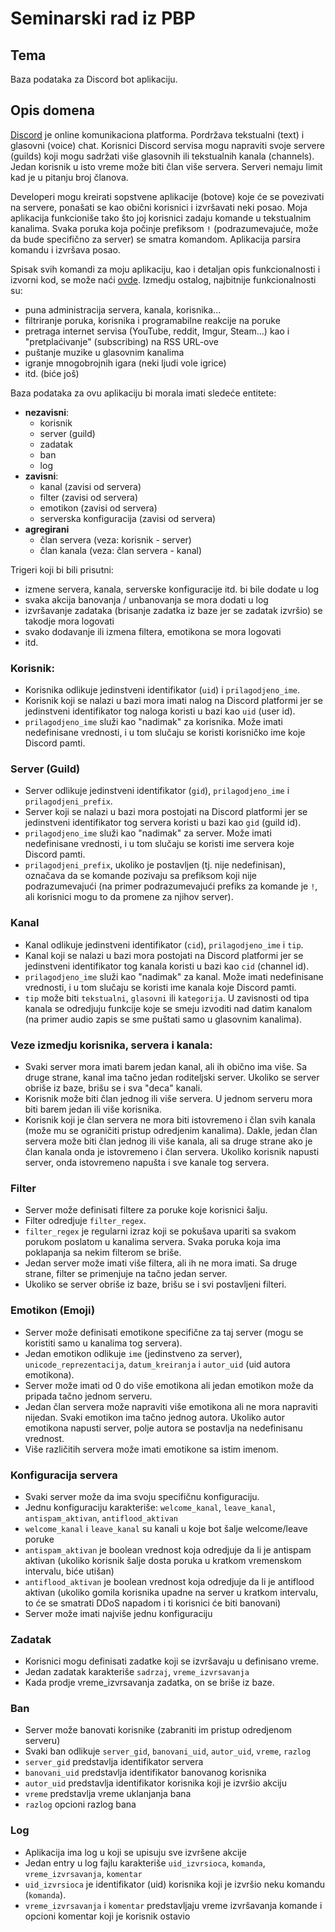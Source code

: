# Seminarski rad iz PBP

## Tema
Baza podataka za Discord bot aplikaciju.

## Opis domena

[Discord](https://discordapp.com) je online komunikaciona platforma. Pordržava tekstualni (text) i glasovni (voice) chat. Korisnici Discord servisa mogu napraviti svoje servere (guilds) koji mogu sadržati više glasovnih ili tekstualnih kanala (channels). Jedan korisnik u isto vreme može biti član više servera. Serveri nemaju limit kad je u pitanju broj članova.

Developeri mogu kreirati sopstvene aplikacije (botove) koje će se povezivati na servere, ponašati se kao obični korisnici i izvršavati neki posao. Moja aplikacija funkcioniše tako što joj korisnici zadaju komande u tekstualnim kanalima. Svaka poruka koja počinje prefiksom ``!`` (podrazumevajuće, može da bude specifično za server) se smatra komandom. Aplikacija parsira komandu i izvršava posao.

Spisak svih komandi za moju aplikaciju, kao i detaljan opis funkcionalnosti i izvorni kod, se može naći [ovde](https://github.com/ivan-ristovic/the-godfather). Izmedju ostalog, najbitnije funkcionalnosti su:
- puna administracija servera, kanala, korisnika...
- filtriranje poruka, korisnika i programabilne reakcije na poruke
- pretraga internet servisa (YouTube, reddit, Imgur, Steam...) kao i "pretplaćivanje" (subscribing) na RSS URL-ove
- puštanje muzike u glasovnim kanalima
- igranje mnogobrojnih igara (neki ljudi vole igrice)
- itd. (biće još)

Baza podataka za ovu aplikaciju bi morala imati sledeće entitete:
- **nezavisni**:
    - korisnik
    - server (guild)
    - zadatak
    - ban
    - log
- **zavisni**:
    - kanal (zavisi od servera)
    - filter (zavisi od servera)
    - emotikon (zavisi od servera)
    - serverska konfiguracija (zavisi od servera)
- **agregirani**
    - član servera (veza: korisnik - server)
    - član kanala (veza: član servera - kanal)

Trigeri koji bi bili prisutni:
- izmene servera, kanala, serverske konfiguracije itd. bi bile dodate u log
- svaka akcija banovanja / unbanovanja se mora dodati u log
- izvršavanje zadataka (brisanje zadatka iz baze jer se zadatak izvršio) se takodje mora logovati
- svako dodavanje ili izmena filtera, emotikona se mora logovati
- itd.


### Korisnik:
- Korisnika odlikuje jedinstveni identifikator (``uid``) i ``prilagodjeno_ime``.
- Korisnik koji se nalazi u bazi mora imati nalog na Discord platformi jer se jedinstveni identifikator tog naloga koristi u bazi kao ``uid`` (user id).
- ``prilagodjeno_ime`` služi kao "nadimak" za korisnika. Može imati nedefinisane vrednosti, i u tom slučaju se koristi korisničko ime koje Discord pamti.

### Server (Guild)
- Server odlikuje jedinstveni identifikator (``gid``), ``prilagodjeno_ime`` i ``prilagodjeni_prefix``.
- Server koji se nalazi u bazi mora postojati na Discord platformi jer se jedinstveni identifikator tog servera koristi u bazi kao ``gid`` (guild id).
- ``prilagodjeno_ime`` služi kao "nadimak" za server. Može imati nedefinisane vrednosti, i u tom slučaju se koristi ime servera koje Discord pamti.
- ``prilagodjeni_prefix``, ukoliko je postavljen (tj. nije nedefinisan), označava da se komande pozivaju sa prefiksom koji nije podrazumevajući (na primer podrazumevajući prefiks za komande je ``!``, ali korisnici mogu to da promene za njihov server).

### Kanal
- Kanal odlikuje jedinstveni identifikator (``cid``), ``prilagodjeno_ime`` i ``tip``.
- Kanal koji se nalazi u bazi mora postojati na Discord platformi jer se jedinstveni identifikator tog kanala koristi u bazi kao ``cid`` (channel id).
- ``prilagodjeno_ime`` služi kao "nadimak" za kanal. Može imati nedefinisane vrednosti, i u tom slučaju se koristi ime kanala koje Discord pamti.
- ``tip`` može biti ``tekstualni``, ``glasovni`` ili ``kategorija``. U zavisnosti od tipa kanala se odredjuju funkcije koje se smeju izvoditi nad datim kanalom (na primer audio zapis se sme puštati samo u glasovnim kanalima).

### Veze izmedju korisnika, servera i kanala:
- Svaki server mora imati barem jedan kanal, ali ih obično ima više. Sa druge strane, kanal ima tačno jedan roditeljski server. Ukoliko se server obriše iz baze, brišu se i sva "deca" kanali.
- Korisnik može biti član jednog ili više servera. U jednom serveru mora biti barem jedan ili više korisnika.
- Korisnik koji je član servera ne mora biti istovremeno i član svih kanala (može mu se ograničiti pristup odredjenim kanalima). Dakle, jedan član servera može biti član jednog ili više kanala, ali sa druge strane ako je član kanala onda je istovremeno i član servera. Ukoliko korisnik napusti server, onda istovremeno napušta i sve kanale tog servera.

### Filter
- Server može definisati filtere za poruke koje korisnici šalju.
- Filter odredjuje ``filter_regex``.
- ``filter_regex`` je regularni izraz koji se pokušava upariti sa svakom porukom poslatom u kanalima servera. Svaka poruka koja ima poklapanja sa nekim filterom se briše.
- Jedan server može imati više filtera, ali ih ne mora imati. Sa druge strane, filter se primenjuje na tačno jedan server.
- Ukoliko se server obriše iz baze, brišu se i svi postavljeni filteri.

### Emotikon (Emoji)
- Server može definisati emotikone specifične za taj server (mogu se koristiti samo u kanalima tog servera).
- Jedan emotikon odlikuje ``ime`` (jedinstveno za server), ``unicode_reprezentacija``, ``datum_kreiranja`` i ``autor_uid`` (uid autora emotikona).
- Server može imati od 0 do više emotikona ali jedan emotikon može da pripada tačno jednom serveru.
- Jedan član servera može napraviti više emotikona ali ne mora napraviti nijedan. Svaki emotikon ima tačno jednog autora. Ukoliko autor emotikona napusti server, polje autora se postavlja na nedefinisanu vrednost.
- Više različitih servera može imati emotikone sa istim imenom.

### Konfiguracija servera
- Svaki server može da ima svoju specifičnu konfiguraciju.
- Jednu konfiguraciju karakteriše:  ``welcome_kanal``, ``leave_kanal``, ``antispam_aktivan``, ``antiflood_aktivan``
- ``welcome_kanal`` i ``leave_kanal`` su kanali u koje bot šalje welcome/leave poruke
- ``antispam_aktivan`` je boolean vrednost koja odredjuje da li je antispam aktivan (ukoliko korisnik šalje dosta poruka u kratkom vremenskom intervalu, biće utišan)
- ``antiflood_aktivan`` je boolean vrednost koja odredjuje da li je antiflood aktivan (ukoliko gomila korisnika upadne na server u kratkom intervalu, to će se smatrati DDoS napadom i ti korisnici će biti banovani)
- Server može imati najviše jednu konfiguraciju

### Zadatak
- Korisnici mogu definisati zadatke koji se izvršavaju u definisano vreme.
- Jedan zadatak karakteriše ``sadrzaj``, ``vreme_izvrsavanja``
- Kada prodje vreme_izvrsavanja zadatka, on se briše iz baze.

### Ban
- Server može banovati korisnike (zabraniti im pristup odredjenom serveru)
- Svaki ban odlikuje ``server_gid``, ``banovani_uid``, ``autor_uid``, ``vreme``, ``razlog``
- ``server_gid`` predstavlja identifikator servera
- ``banovani_uid`` predstavlja identifikator banovanog korisnika
- ``autor_uid`` predstavlja identifikator korisnika koji je izvršio akciju
- ``vreme`` predstavlja vreme uklanjanja bana
- ``razlog`` opcioni razlog bana

### Log
- Aplikacija ima log u koji se upisuju sve izvršene akcije
- Jedan entry u log fajlu karakteriše ``uid_izvrsioca``, ``komanda``, ``vreme_izvrsavanja``, ``komentar``
- ``uid_izvrsioca`` je identifikator (uid) korisnika koji je izvršio neku komandu (``komanda``).
- ``vreme_izvrsavanja`` i ``komentar`` predstavljaju vreme izvršavanja komande i opcioni komentar koji je korisnik ostavio
